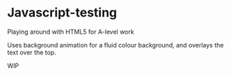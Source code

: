 # Javascript-testing

Playing around with HTML5 for A-level work

Uses background animation for a fluid colour background, and overlays the text over the top. 

WIP

